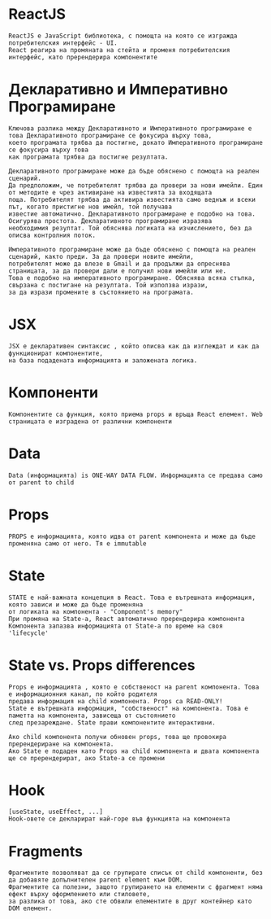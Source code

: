 # ReactJS

    ReactJS е JavaScript библиотека, с помощта на която се изгражда потребителския интерфейс - UI.
    React реагира на промяната на стейта и променя потребителския интерфейс, като пререндерира компонентите

# Декларативно и Императивно Програмиране

    Ключова разлика между Декларативното и Императивното програмиране е това Декларативното програмиране се фокусира върху това,
    което програмата трябва да постигне, докато Императивното програмиране се фокусира върху това
    как програмата трябва да постигне резултата.

    Декларативното програмиране може да бъде обяснено с помощта на реален сценарий.
    Да предположим, че потребителят трябва да провери за нови имейли. Един от методите е чрез активиране на известията за входящата
    поща. Потребителят трябва да активира известията само веднъж и всеки път, когато пристигне нов имейл, той получава
    известие автоматично. Декларативното програмиране е подобно на това. Осигурява простота. Декларативното програмиране изразява
    необходимия резултат. Той обяснява логиката на изчислението, без да описва контролния поток.

    Императивното програмиране може да бъде обяснено с помощта на реален сценарий, както преди. За да провери новите имейли,
    потребителят може да влезе в Gmail и да продължи да опреснява страницата, за да провери дали е получил нови имейли или не.
    Това е подобно на императивното програмиране. Обяснява всяка стъпка, свързана с постигане на резултата. Той използва изрази,
    за да изрази промените в състоянието на програмата.

# JSX

    JSX е декларативен синтаксис , който описва как да изглеждат и как да функционират компонентите,
    на база подадената информацията и заложената логика.

# Компоненти

    Компонентите са функция, която приема props и връща React елемент. Web страницата е изградена от различни компоненти

# Data

    Data (информацията) is ONE-WAY DATA FLOW. Информацията се предава само от parent to child

# Props

    PROPS е информацията, която идва от parent компонента и може да бъде променяна само от него. Тя е immutable

# State

    STATE е най-важната концепция в React. Това е вътрешната информация, която зависи и може да бъде променяна
    от логиката на компонента - "Component's memory"
    При промяна на State-а, React автоматично пререндерира компонента
    Компонента запазва информацията от State-a по време на своя 'lifecycle'

# State vs. Props differences

    Props е информацията , която е собственост на parent компонента. Това е информационния канал, по който родителя
    предава информация на child компонента. Props са READ-ONLY!
    State е вътрешната информация, "собственост" на компонента. Това е паметта на компонента, зависеща от състоянието
    след презареждане. State прави компонентите интерактивни.

    Ако child компонента получи обновен props, това ще провокира пререндериране на компонента.
    Ако State е подаден като Props на child компонента и двата компонента ще се пререндерират, ако State-а се промени

# Hook

    [useState, useEffect, ...]
    Hook-овете се декларират най-горе във функцията на компонента

# Fragments

    Фрагментите позволяват да се групирате списък от child компоненти, без да добавяте допълнителен parent element към DOM.
    Фрагментите са полезни, защото групирането на елементи с фрагмент няма ефект върху оформлението или стиловете,
    за разлика от това, ако сте обвили елементите в друг контейнер като DOM елемент.
